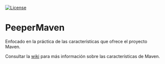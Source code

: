 [![License](https://img.shields.io/badge/License-Apache%202.0-blue.svg)](https://opensource.org/licenses/Apache-2.0)

# PeeperMaven

Enfocado en la práctica de las características que ofrece el proyecto Maven.

Consultar la [wiki](https://github.com/toniferr/PeeperMaven/wiki) para más información sobre las características de Maven.